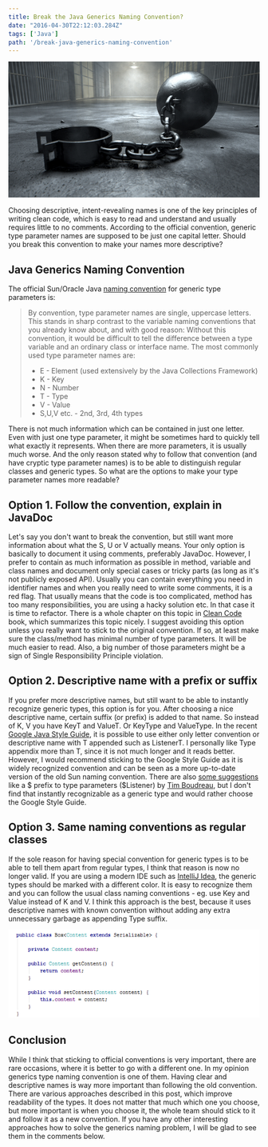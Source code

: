 ```yaml
---
title: Break the Java Generics Naming Convention?
date: "2016-04-30T22:12:03.284Z"
tags: ['Java']
path: '/break-java-generics-naming-convention'
---
```

![featured-image](./break-java-generics-maning-convention.jpg)

Choosing descriptive, intent-revealing names is one of the key principles of writing clean code, which is easy to read and understand and usually requires little to no comments. According to the official convention, generic type parameter names are supposed to be just one capital letter. Should you break this convention to make your names more descriptive?

Java Generics Naming Convention
-------------------------------

The official Sun/Oracle Java [naming convention](https://docs.oracle.com/javase/tutorial/java/generics/types.html) for generic type parameters is:

> By convention, type parameter names are single, uppercase letters. This stands in sharp contrast to the variable naming conventions that you already know about, and with good reason: Without this convention, it would be difficult to tell the difference between a type variable and an ordinary class or interface name. The most commonly used type parameter names are:
>
> -   E - Element (used extensively by the Java Collections Framework)
> -   K - Key
> -   N - Number
> -   T - Type
> -   V - Value
> -   S,U,V etc. - 2nd, 3rd, 4th types

There is not much information which can be contained in just one letter. Even with just one type parameter, it might be sometimes hard to quickly tell what exactly it represents. When there are more parameters, it is usually much worse. And the only reason stated why to follow that convention (and have cryptic type parameter names) is to be able to distinguish regular classes and generic types. So what are the options to make your type parameter names more readable?

Option 1. Follow the convention, explain in JavaDoc
---------------------------------------------------

Let\'s say you don\'t want to break the convention, but still want more information about what the S, U or V actually means. Your only option is basically to document it using comments, preferably JavaDoc. However, I prefer to contain as much information as possible in method, variable and class names and document only special cases or tricky parts (as long as it\'s not publicly exposed API). Usually you can contain everything you need in identifier names and when you really need to write some comments, it is a red flag. That usually means that the code is too complicated, method has too many responsibilities, you are using a hacky solution etc. In that case it is time to refactor. There is a whole chapter on this topic in [Clean Code](https://books.google.cz/books/about/Clean_Code.html?id=dwSfGQAACAAJ&redir_esc=y) book, which summarizes this topic nicely. I suggest avoiding this option unless you really want to stick to the original convention. If so, at least make sure the class/method has minimal number of type parameters. It will be much easier to read. Also, a big number of those parameters might be a sign of Single Responsibility Principle violation.

Option 2. Descriptive name with a prefix or suffix
--------------------------------------------------

If you prefer more descriptive names, but still want to be able to instantly recognize generic types, this option is for you. After choosing a nice descriptive name, certain suffix (or prefix) is added to that name. So instead of K, V you have KeyT and ValueT. Or KeyType and ValueType. In the recent [Google Java Style Guide](https://google.github.io/styleguide/javaguide.html#s5.2.8-type-variable-names), it is possible to use either only letter convention or descriptive name with T appended such as ListenerT. I personally like Type appendix more than T, since it is not much longer and it reads better. However, I would recommend sticking to the Google Style Guide as it is widely recognized convention and can be seen as a more up-to-date version of the old Sun naming convention. There are also [some suggestions](https://dzone.com/articles/naming-conventions) like a \$ prefix to type parameters (\$Listener) by [Tim Boudreau](https://dzone.com/users/18/tim.html), but I don\'t find that instantly recognizable as a generic type and would rather choose the Google Style Guide.

Option 3. Same naming conventions as regular classes
----------------------------------------------------

If the sole reason for having special convention for generic types is to be able to tell them apart from regular types, I think that reason is now no longer valid. If you are using a modern IDE such as [IntelliJ Idea](https://www.jetbrains.com/idea/), the generic types should be marked with a different color. It is easy to recognize them and you can follow the usual class naming conventions - eg. use Key and Value instead of K and V. I think this approach is the best, because it uses descriptive names with known convention without adding any extra unnecessary garbage as appending Type suffix.

![IntelliJ Idea - type parameter has a different color](idea-type-color.png)

Conclusion
----------

While I think that sticking to official conventions is very important, there are rare occasions, where it is better to go with a different one. In my opinion generics type naming convention is one of them. Having clear and descriptive names is way more important than following the old convention. There are various approaches described in this post, which improve readability of the types. It does not matter that much which one you choose, but more important is when you choose it, the whole team should stick to it and follow it as a new convention. If you have any other interesting approaches how to solve the generics naming problem, I will be glad to see them in the comments below.
